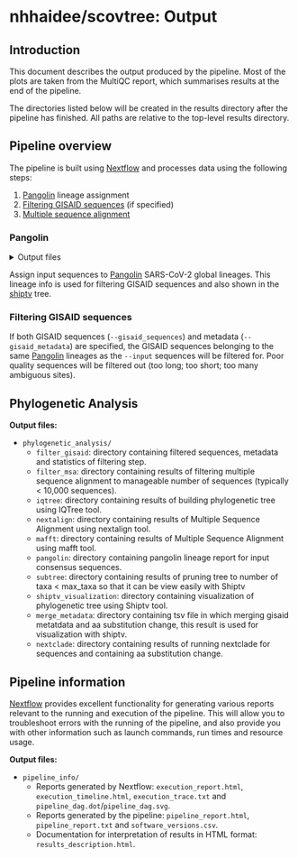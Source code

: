 <!-- TODO: better document workflow output (e.g. https://github.com/nf-core/viralrecon/blob/master/docs/output.md) --> 
# nhhaidee/scovtree: Output

## Introduction

This document describes the output produced by the pipeline. Most of the plots are taken from the MultiQC report, which summarises results at the end of the pipeline.

The directories listed below will be created in the results directory after the pipeline has finished. All paths are relative to the top-level results directory.

<!-- TODO nf-core: Write this documentation describing your workflow's output -->

## Pipeline overview

The pipeline is built using [Nextflow](https://www.nextflow.io/)
and processes data using the following steps:

<!-- TODO: Add pipeline steps -->

1. [Pangolin](#pangolin) lineage assignment
2. [Filtering GISAID sequences](#filtering-gisaid-sequences) (if specified) 
3. [Multiple sequence alignment](#multiple-sequence-alignment)


### Pangolin

<details markdown="1">
<summary>Output files</summary>

* `pangolin/pangolin.csv`: [Pangolin] lineage assignment results. 

</details>

Assign input sequences to [Pangolin] SARS-CoV-2 global lineages. This lineage info is used for filtering GISAID sequences and also shown in the [shiptv] tree. 

### Filtering GISAID sequences

If both GISAID sequences (`--gisaid_sequences`) and metadata (`--gisaid_metadata`) are specified, the GISAID sequences belonging to the same [Pangolin] lineages as the `--input` sequences will be filtered for. Poor quality sequences will be filtered out (too long; too short; too many ambiguous sites).

## Phylogenetic Analysis

**Output files:**

* `phylogenetic_analysis/`
  * `filter_gisaid`: directory containing filtered sequences, metadata and statistics of filtering step.
  * `filter_msa`: directory containing results of filtering multiple sequence alignment to manageable number of sequences (typically  < 10,000 sequences).
  * `iqtree`: directory containing results of building phylogenetic tree using IQTree tool.
  * `nextalign`: directory containing results of Multiple Sequence Alignment using nextalign tool.
  * `mafft`: directory containing results of Multiple Sequence Alignment using mafft tool.  
  * `pangolin`: directory containing pangolin lineage report for input consensus sequences.
  * `subtree`: directory containing results of pruning tree to number of taxa  < max_taxa so that it can be view easily with Shiptv
  * `shiptv_visualization`: directory containing visualization of phylogenetic tree using Shiptv tool.
  * `merge_metadata`: directory containing tsv file in which merging gisaid metatdata and aa substitution change, this result is used for visualization with shiptv.
  * `nextclade`: directory containing results of running nextclade for sequences and containing aa substitution change.

## Pipeline information

[Nextflow](https://www.nextflow.io/docs/latest/tracing.html) provides excellent functionality for generating various reports relevant to the running and execution of the pipeline. This will allow you to troubleshoot errors with the running of the pipeline, and also provide you with other information such as launch commands, run times and resource usage.

**Output files:**

* `pipeline_info/`
  * Reports generated by Nextflow: `execution_report.html`, `execution_timeline.html`, `execution_trace.txt` and `pipeline_dag.dot`/`pipeline_dag.svg`.
  * Reports generated by the pipeline: `pipeline_report.html`, `pipeline_report.txt` and `software_versions.csv`.
  * Documentation for interpretation of results in HTML format: `results_description.html`.

<!-- TODO: add links to tools used in this pipeline -->
[Nextalign]: https://github.com/nextstrain/nextclade/tree/master/packages/nextalign_cli
[Nextclade]: https://github.com/nextstrain/nextclade/tree/master/packages/nextclade_cli
[MAFFT]: https://mafft.cbrc.jp/alignment/software/
[shiptv]: https://github.com/peterk87/shiptv
[Pangolin]: https://github.com/cov-lineages/pangolin/